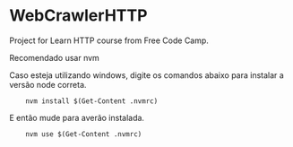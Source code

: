 # WebCrawlerHTTP
Project for Learn HTTP course from Free Code Camp.

Recomendado usar nvm

Caso esteja utilizando windows, digite os comandos abaixo para instalar a versão node correta.

        nvm install $(Get-Content .nvmrc)

E então mude para averão instalada.

        nvm use $(Get-Content .nvmrc)